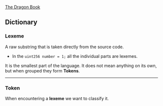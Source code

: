 [The Dragon Book](https://en.wikipedia.org/wiki/Compilers:_Principles,_Techniques,_and_Tools)

## Dictionary

### Lexeme
A raw substring that is taken directly from the source code.
- In the `uint256 number = 1;` all the individual parts are lexemes.

It is the smallest part of the language. It does not mean anything on its own, 
but when grouped they form **Tokens**.

---

### Token

When encountering a **lexeme** we want to classify it. 
